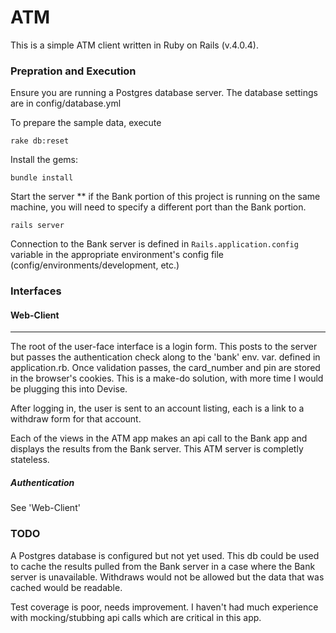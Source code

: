 ATM
==============

This is a simple ATM client written in Ruby on Rails (v.4.0.4).

### Prepration and Execution
Ensure you are running a Postgres database server.
The database settings are in config/database.yml

To prepare the sample data, execute 
```
rake db:reset
```

Install the gems:
```
bundle install
```

Start the server
** if the Bank portion of this project is running on the same machine, you will need to specify a different port than the Bank portion.
```
rails server
```

Connection to the Bank server is defined in `Rails.application.config` variable in the appropriate environment's config file (config/environments/development, etc.)

### Interfaces

#### Web-Client
*****
The root of the user-face interface is a login form.  This posts to the server but passes the authentication check along to the 'bank' env. var. defined in application.rb.  Once validation passes, the card_number and pin are stored in the browser's cookies.  This is a make-do solution, with more time I would be plugging this into Devise.

After logging in, the user is sent to an account listing, each is a link to a withdraw form for that account.

Each of the views in the ATM app makes an api call to the Bank app and displays the results from the Bank server.  This ATM server is completly stateless.

##### Authentication
See 'Web-Client'

### TODO
A Postgres database is configured but not yet used.  This db could be used to cache the results pulled from the Bank server in a case where the Bank server is unavailable.  Withdraws would not be allowed but the data that was cached would be readable.

Test coverage is poor, needs improvement.  I haven't had much experience with mocking/stubbing api calls which are critical in this app.
